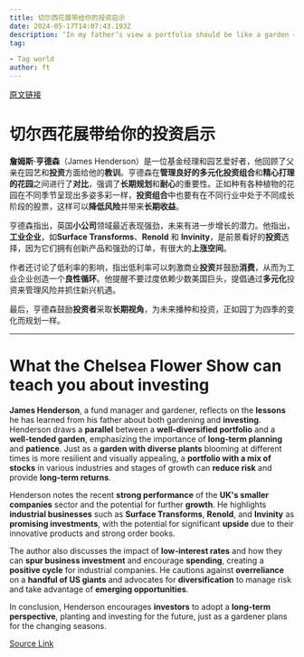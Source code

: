 ```yaml
---
title: 切尔西花展带给你的投资启示
date: 2024-05-17T14:07:43.193Z
description: ‘In my father’s view a portfolio should be like a garden — a real garden, not a show garden’
tag: 

- Tag world
author: ft
---
```


[原文链接](https://ft.com/content/331e610d-f633-4e36-b30b-d6c3a45bb705)

# 切尔西花展带给你的**投资**启示

**詹姆斯·亨德森**（James Henderson）是一位基金经理和园艺爱好者，他回顾了父亲在园艺和**投资**方面给他的**教训**。亨德森在**管理良好的多元化投资组合**和**精心打理的花园**之间进行了**对比**，强调了**长期规划**和**耐心**的重要性。正如种有各种植物的花园在不同季节呈现出多姿多彩一样，**投资组合**中也要有在不同行业中处于不同成长阶段的股票，这样可以**降低风险**并带来**长期收益**。

亨德森指出，英国**小公司**领域最近表现强劲，未来有进一步增长的潜力。他指出，**工业企业**，如**Surface Transforms**、**Renold** 和 **Invinity**，是前景看好的**投资**选择，因为它们拥有创新产品和强劲的订单，有很大的**上涨空间**。

作者还讨论了低利率的影响，指出低利率可以刺激商业**投资**并鼓励**消费**，从而为工业企业创造一个**良性循环**。他提醒不要过度依赖少数美国巨头，提倡通过**多元化**投资来管理风险并抓住新兴机遇。

最后，亨德森鼓励**投资者**采取**长期视角**，为未来播种和投资，正如园丁为四季的变化而规划一样。

---

# What the Chelsea Flower Show can teach you about **investing**

**James Henderson**, a fund manager and gardener, reflects on the **lessons** he has learned from his father about both gardening and **investing**. Henderson draws a **parallel** between a **well-diversified portfolio** and a **well-tended garden**, emphasizing the importance of **long-term planning** and **patience**. Just as a **garden with diverse plants** blooming at different times is more resilient and visually appealing, a **portfolio with a mix of stocks** in various industries and stages of growth can **reduce risk** and provide **long-term returns**. 

Henderson notes the recent **strong performance** of the **UK's smaller companies** sector and the potential for further **growth**. He highlights **industrial businesses** such as **Surface Transforms**, **Renold**, and **Invinity** as **promising investments**, with the potential for significant **upside** due to their innovative products and strong order books. 

The author also discusses the impact of **low-interest rates** and how they can **spur business investment** and encourage **spending**, creating a **positive cycle** for industrial companies. He cautions against **overreliance** on a **handful of US giants** and advocates for **diversification** to manage risk and take advantage of **emerging opportunities**. 

In conclusion, Henderson encourages **investors** to adopt a **long-term perspective**, planting and investing for the future, just as a gardener plans for the changing seasons.

[Source Link](https://ft.com/content/331e610d-f633-4e36-b30b-d6c3a45bb705)

